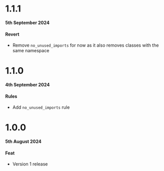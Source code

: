 # 1.1.1

**5th September 2024**

#### Revert

- Remove `no_unused_imports` for now as it also removes classes with the same namespace


# 1.1.0

**4th September 2024**

#### Rules

- Add `no_unused_imports` rule

# 1.0.0

**5th August 2024**

#### Feat

- Version 1 release

